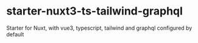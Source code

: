 # starter-nuxt3-ts-tailwind-graphql
Starter for Nuxt, with vue3, typescript, tailwind and graphql configured by default
